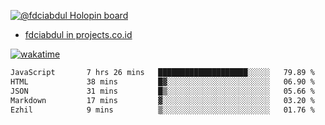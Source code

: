 [![@fdciabdul Holopin board](https://holopin.io/api/user/board?user=fdciabdul)](https://holopin.io/@fdciabdul)

- [fdciabdul in projects.co.id](https://projects.co.id/public/browse_users/view/496e26/fdciabdul)



[![wakatime](https://wakatime.com/badge/user/87646243-158a-4241-a3cb-668e1fa2dbb8.svg)](https://wakatime.com/@87646243-158a-4241-a3cb-668e1fa2dbb8)
<!--START_SECTION:waka-->

```txt
JavaScript       7 hrs 26 mins   ████████████████████░░░░░   79.89 %
HTML             38 mins         █▓░░░░░░░░░░░░░░░░░░░░░░░   06.90 %
JSON             31 mins         █▒░░░░░░░░░░░░░░░░░░░░░░░   05.66 %
Markdown         17 mins         ▓░░░░░░░░░░░░░░░░░░░░░░░░   03.20 %
Ezhil            9 mins          ▒░░░░░░░░░░░░░░░░░░░░░░░░   01.76 %
```

<!--END_SECTION:waka-->
